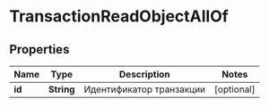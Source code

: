 

# TransactionReadObjectAllOf

## Properties

Name | Type | Description | Notes
------------ | ------------- | ------------- | -------------
**id** | **String** | Идентификатор транзакции |  [optional]



